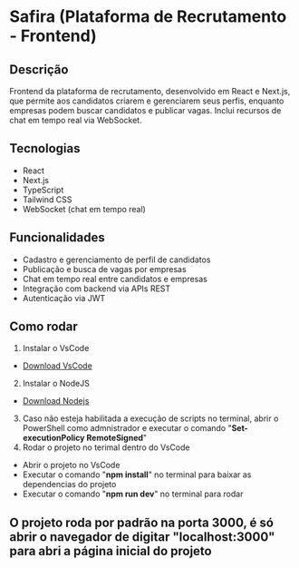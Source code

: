 # Safira (Plataforma de Recrutamento - Frontend)

## Descrição
Frontend da plataforma de recrutamento, desenvolvido em React e Next.js, que permite aos candidatos criarem e gerenciarem seus perfis, enquanto empresas podem buscar candidatos e publicar vagas. Inclui recursos de chat em tempo real via WebSocket.

## Tecnologias
- React  
- Next.js  
- TypeScript  
- Tailwind CSS 
- WebSocket (chat em tempo real)  
## Funcionalidades
- Cadastro e gerenciamento de perfil de candidatos  
- Publicação e busca de vagas por empresas  
- Chat em tempo real entre candidatos e empresas  
- Integração com backend via APIs REST  
- Autenticação via JWT

## Como rodar

1. Instalar o VsCode
-   <a href="https://code.visualstudio.com/download">Download VsCode</a>
2. Instalar o NodeJS
- <a href="https://nodejs.org/en/download/current">Download Nodejs</a>
3. Caso não esteja habilitada a execução de scripts no terminal, abrir o PowerShell como admnistrador e executar o comando "<strong>Set-executionPolicy RemoteSigned</strong>"
4. Rodar o projeto no terimal dentro do VsCode
- Abrir o projeto no VsCode
- Executar o comando "<strong>npm install</strong>" no terminal para baixar as dependencias do projeto
- Executar o comando "<strong>npm run dev</strong>" no terminal para rodar

## O projeto roda por padrão na porta 3000, é só abrir o navegador de digitar "localhost:3000" para abri a página inicial do projeto


